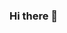 ### Hi there 👋

<!--
**JulioSilverioBR/JulioSilverioBR** is a ✨ _special_ ✨ repository because its `README.md` (this file) appears on your GitHub profile.

![Anurag's GitHub stats](https://github-readme-stats.vercel.app/api?username=JulioSilverioBR&show_icons=true&theme=radical)

